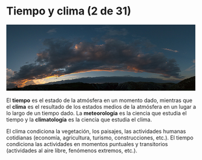 # Tiempo y clima (2 de 31)

![Atmósfera](img/3962536211_08270d2724.jpg)

El **tiempo** es el estado de la atmósfera en un momento dado, mientras que el **clima** es el resultado de los estados medios de la atmósfera en un lugar a lo largo de un tiempo dado. La **meteorología** es la ciencia que estudia el tiempo y la **climatología** es la ciencia que estudia el clima.

El clima condiciona la vegetación, los paisajes, las actividades humanas cotidianas (economía, agricultura, turismo, construcciones, etc.). El tiempo condiciona las actividades en momentos puntuales y transitorios (actividades al aire libre, fenómenos extremos, etc.).

